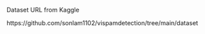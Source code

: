 <p>Dataset URL from Kaggle</p> 
<p>https://github.com/sonlam1102/vispamdetection/tree/main/dataset</p>
